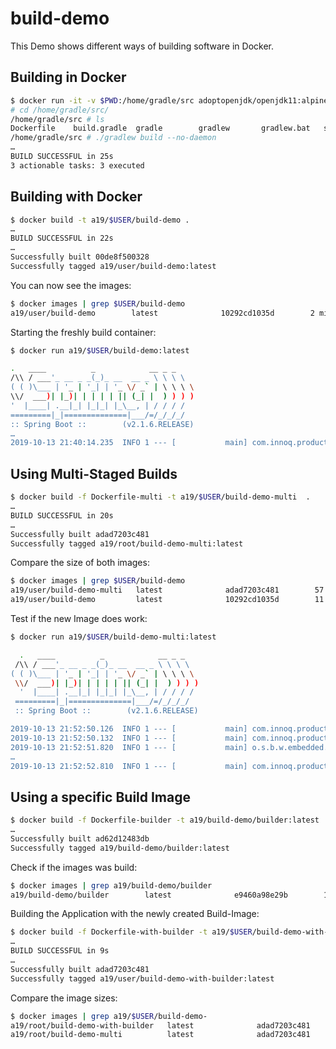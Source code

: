 # build-demo

This Demo shows different ways of building software in Docker.

## Building in Docker

```bash
$ docker run -it -v $PWD:/home/gradle/src adoptopenjdk/openjdk11:alpine-slim /bin/sh
# cd /home/gradle/src/
/home/gradle/src # ls
Dockerfile    build.gradle  gradle        gradlew       gradlew.bat   src   gradlew      gradlew.bat
/home/gradle/src # ./gradlew build --no-daemon
…
BUILD SUCCESSFUL in 25s
3 actionable tasks: 3 executed
```

## Building with Docker

```bash
$ docker build -t a19/$USER/build-demo .
…
BUILD SUCCESSFUL in 22s
…
Successfully built 00de8f500328
Successfully tagged a19/user/build-demo:latest
```

You can now see the images:

```bash
$ docker images | grep $USER/build-demo
a19/user/build-demo        latest              10292cd1035d        2 minutes ago       512MB
```

Starting the freshly build container:

```bash
$ docker run a19/$USER/build-demo:latest

.   ____          _            __ _ _
/\\ / ___'_ __ _ _(_)_ __  __ _ \ \ \ \
( ( )\___ | '_ | '_| | '_ \/ _` | \ \ \ \
\\/  ___)| |_)| | | | | || (_| |  ) ) ) )
'  |____| .__|_| |_|_| |_\__, | / / / /
=========|_|==============|___/=/_/_/_/
:: Spring Boot ::        (v2.1.6.RELEASE)
…
2019-10-13 21:40:14.235  INFO 1 --- [           main] com.innoq.product.Application            : Started Application in 3.489 seconds (JVM running for 4.263)
```

## Using Multi-Staged Builds

```bash
$ docker build -f Dockerfile-multi -t a19/$USER/build-demo-multi  .
…
BUILD SUCCESSFUL in 20s
…
Successfully built adad7203c481
Successfully tagged a19/root/build-demo-multi:latest
```

Compare the size of both images:

```bash
$ docker images | grep $USER/build-demo
a19/user/build-demo-multi   latest              adad7203c481        57 seconds ago      158MB
a19/user/build-demo         latest              10292cd1035d        11 minutes ago      512MB
```

Test if the new Image does work:

```bash
$ docker run a19/$USER/build-demo-multi:latest

  .   ____          _            __ _ _
 /\\ / ___'_ __ _ _(_)_ __  __ _ \ \ \ \
( ( )\___ | '_ | '_| | '_ \/ _` | \ \ \ \
 \\/  ___)| |_)| | | | | || (_| |  ) ) ) )
  '  |____| .__|_| |_|_| |_\__, | / / / /
 =========|_|==============|___/=/_/_/_/
 :: Spring Boot ::        (v2.1.6.RELEASE)

2019-10-13 21:52:50.126  INFO 1 --- [           main] com.innoq.product.Application            : Starting Application on 73468d32d42c with PID 1 (/app/spring-boot-application.jar started by root in /)
2019-10-13 21:52:50.132  INFO 1 --- [           main] com.innoq.product.Application            : No active profile set, falling back to default profiles: default
2019-10-13 21:52:51.820  INFO 1 --- [           main] o.s.b.w.embedded.tomcat.TomcatWebServer  : Tomcat initialized with port(s): 9001 (http)
…
2019-10-13 21:52:52.810  INFO 1 --- [           main] com.innoq.product.Application            : Started Application in 3.381 seconds (JVM running for 4.139)
```

## Using a specific Build Image

```bash
$ docker build -f Dockerfile-builder -t a19/build-demo/builder:latest .
…
Successfully built ad62d12483db
Successfully tagged a19/build-demo/builder:latest
```

Check if the images was build:

```bash
$ docker images | grep a19/build-demo/builder
a19/build-demo/builder        latest              e9460a98e29b        11 seconds ago      402MB
```

Building the Application with the newly created Build-Image:

```bash
$ docker build -f Dockerfile-with-builder -t a19/$USER/build-demo-with-builder  .
…
BUILD SUCCESSFUL in 9s
…
Successfully built adad7203c481
Successfully tagged a19/user/build-demo-with-builder:latest
```

Compare the image sizes:

```bash
$ docker images | grep a19/$USER/build-demo-
a19/root/build-demo-with-builder   latest              adad7203c481        18 minutes ago      158MB
a19/root/build-demo-multi          latest              adad7203c481        18 minutes ago      158MB
```
